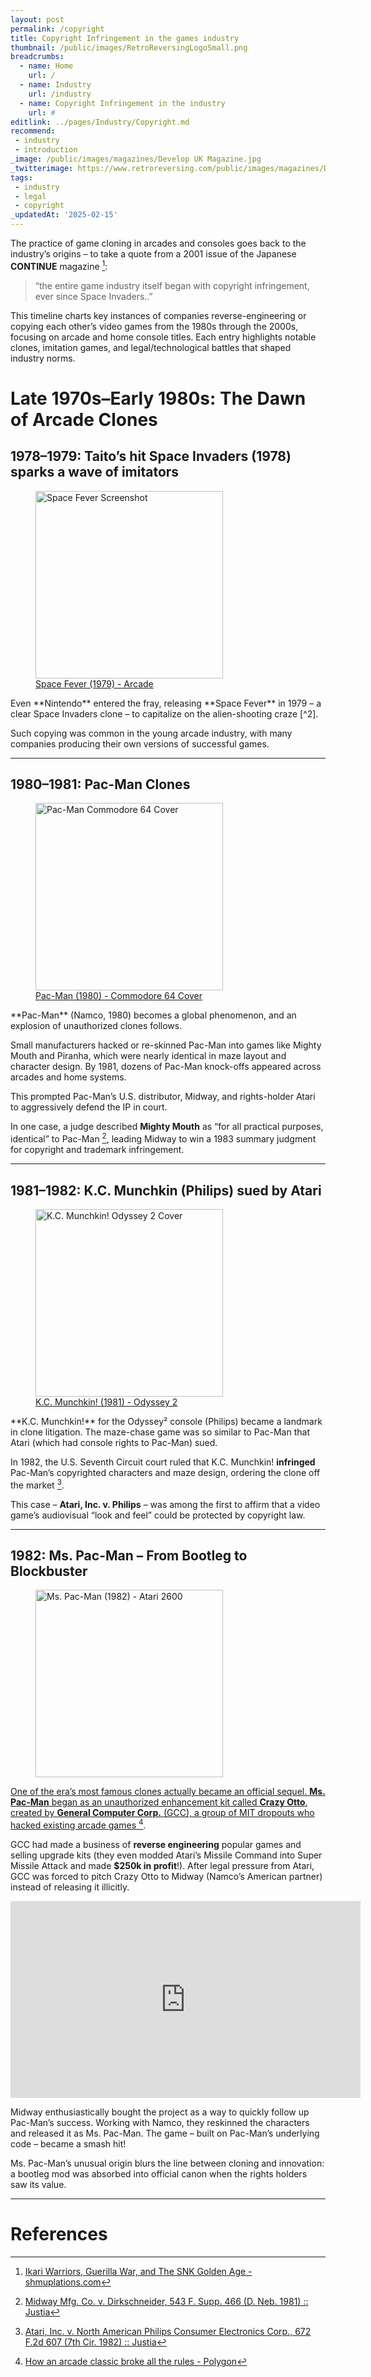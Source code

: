 ```yaml
---
layout: post
permalink: /copyright
title: Copyright Infringement in the games industry
thumbnail: /public/images/RetroReversingLogoSmall.png
breadcrumbs:
  - name: Home
    url: /
  - name: Industry
    url: /industry
  - name: Copyright Infringement in the industry
    url: #
editlink: ../pages/Industry/Copyright.md
recommend:
 - industry
 - introduction
_image: /public/images/magazines/Develop UK Magazine.jpg
_twitterimage: https://www.retroreversing.com/public/images/magazines/Develop UK Magazine.jpg
tags:
 - industry
 - legal
 - copyright
_updatedAt: '2025-02-15'
---
```


The practice of game cloning in arcades and consoles goes back to the industry’s origins – to take a quote from a 2001 issue of the Japanese **CONTINUE** magazine [^1]:
> “the entire game industry itself began with copyright infringement, ever since Space Invaders..”

This timeline charts key instances of companies reverse-engineering or copying each other’s video games from the 1980s through the 2000s, focusing on arcade and home console titles. Each entry highlights notable clones, imitation games, and legal/technological battles that shaped industry norms.

# Late 1970s–Early 1980s: The Dawn of Arcade Clones


## 1978–1979: Taito’s hit Space Invaders (1978) sparks a wave of imitators
<figure>
  <img src="https://cdn.mobygames.com/screenshots/16412297-space-fever-arcade-your-ship-turns-red-when-you-fire.png" alt="Space Fever Screenshot" width="300">
  <figcaption>
    <a href="https://www.mobygames.com/game/63045/space-fever/">Space Fever (1979) - Arcade</a>
  </figcaption>
</figure>
Even **Nintendo** entered the fray, releasing **Space Fever** in 1979 – a clear Space Invaders clone – to capitalize on the alien-shooting craze [^2]. 

Such copying was common in the young arcade industry, with many companies producing their own versions of successful games.

---
## 1980–1981: Pac-Man Clones
<figure>
  <img src="https://www.mobygames.com/images/covers/l/20333-pac-man-commodore-64-front-cover.jpg" alt="Pac-Man Commodore 64 Cover" width="300">
  <figcaption>
    <a href="https://www.mobygames.com/game/138/pac-man/">Pac-Man (1980) - Commodore 64 Cover</a>
  </figcaption>
</figure>
**Pac-Man** (Namco, 1980) becomes a global phenomenon, and an explosion of unauthorized clones follows.

Small manufacturers hacked or re-skinned Pac-Man into games like Mighty Mouth and Piranha, which were nearly identical in maze layout and character design. 
By 1981, dozens of Pac-Man knock-offs appeared across arcades and home systems.

This prompted Pac-Man’s U.S. distributor, Midway, and rights-holder Atari to aggressively defend the IP in court. 

In one case, a judge described **Mighty Mouth** as “for all practical purposes, identical” to Pac-Man [^3], leading Midway to win a 1983 summary judgment for copyright and trademark infringement.

---
## 1981–1982: K.C. Munchkin (Philips) sued by Atari
<figure>
  <img src="https://www.mobygames.com/images/covers/l/84474-k-c-munchkin-odyssey-2-front-cover.jpg" alt="K.C. Munchkin! Odyssey 2 Cover" width="300">
  <figcaption>
    <a href="https://www.mobygames.com/game/27443/kc-munchkin/">K.C. Munchkin! (1981) - Odyssey 2</a>
  </figcaption>
</figure>
**K.C. Munchkin!** for the Odyssey² console (Philips) became a landmark in clone litigation.
The maze-chase game was so similar to Pac-Man that Atari (which had console rights to Pac-Man) sued. 

In 1982, the U.S. Seventh Circuit court ruled that K.C. Munchkin! **infringed** Pac-Man’s copyrighted characters and maze design, ordering the clone off the market [^4]. 

This case – **Atari, Inc. v. Philips** – was among the first to affirm that a video game’s audiovisual “look and feel” could be protected by copyright law.

---
## 1982: Ms. Pac-Man – From Bootleg to Blockbuster
<figure>
  <img src="https://cdn.mobygames.com/3b60bde6-aba2-11ed-9201-02420a00019c.webp" alt="Ms. Pac-Man (1982) - Atari 2600" width="300">
  <figcaption>
    <a href="https://www.mobygames.com/game/576/ms-pac-man/"Ms. Pac-Man (1982) - Atari 2600</a>
  </figcaption>
</figure>

One of the era’s most famous clones actually became an official sequel. **Ms. Pac-Man** began as an unauthorized enhancement kit called **Crazy Otto**, created by **General Computer Corp.** (GCC), a group of MIT dropouts who hacked existing arcade games [^5].

GCC had made a business of **reverse engineering** popular games and selling upgrade kits (they even modded Atari’s Missile Command into Super Missile Attack and made **$250k in profit**!).
After legal pressure from Atari, GCC was forced to pitch Crazy Otto to Midway (Namco’s American partner) instead of releasing it illicitly.

<iframe width="560" height="315" src="https://www.youtube.com/embed/rhM8NAMW_VQ?si=nPI579gERugGDvP1" title="YouTube video player" frameborder="0" allow="accelerometer; autoplay; clipboard-write; encrypted-media; gyroscope; picture-in-picture; web-share" referrerpolicy="strict-origin-when-cross-origin" allowfullscreen></iframe>

Midway enthusiastically bought the project as a way to quickly follow up Pac-Man’s success.
Working with Namco, they reskinned the characters and released it as Ms. Pac-Man.
The game – built on Pac-Man’s underlying code – became a smash hit!

Ms. Pac-Man’s unusual origin blurs the line between cloning and innovation: a bootleg mod was absorbed into official canon when the rights holders saw its value.


---
# References
[^1]: [Ikari Warriors, Guerilla War, and The SNK Golden Age - shmuplations.com](https://shmuplations.com/snkgoldenage/#:~:text=Which%20is%20ironic%20considering%20that,begin%20with%20copyright%20infringement)
[^2]: [Space Fever Color - Space Invaders Wiki - Fandom](https://spaceinvaders.fandom.com/wiki/Space_Fever_Color)
[^3]: [Midway Mfg. Co. v. Dirkschneider, 543 F. Supp. 466 (D. Neb. 1981) :: Justia](https://law.justia.com/cases/federal/district-courts/FSupp/543/466/1460981/#:~:text=The%20defendants%27%20Mighty%20Mouth%20game%20is%2C%20for%20all%20practical%20purposes%2C%20identical%20to%20the%20plaintiff%27s%20Pac%2DMan%20game.%20A%20few%20of%20the%20specific%20similarities%20between%20the%20games%20are%20discussed%20below%20to%20illustrate%20the%20extent%20to%20which%20the%20games%20are%20the%20same.)
[^4]: [Atari, Inc. v. North American Philips Consumer Electronics Corp., 672 F.2d 607 (7th Cir. 1982) :: Justia](https://law.justia.com/cases/federal/appellate-courts/F2/672/607/331150/)
[^5]: [How an arcade classic broke all the rules - Polygon](https://www.polygon.com/2016/3/25/11287572/ms-pac-man-story)
